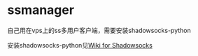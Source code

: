 # ssmanager
自己用在vps上的ss多用户客户端，需要安装shadowsocks-python

安装shadowsocks-python见<a href="https://github.com/shadowsocks/shadowsocks/wiki/Shadowsocks-%E4%BD%BF%E7%94%A8%E8%AF%B4%E6%98%8E">Wiki for Shadowsocks</a>
